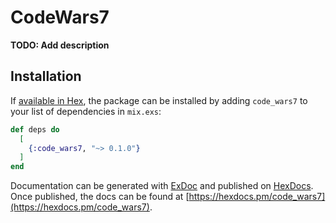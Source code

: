 # CodeWars7

**TODO: Add description**

## Installation

If [available in Hex](https://hex.pm/docs/publish), the package can be installed
by adding `code_wars7` to your list of dependencies in `mix.exs`:

```elixir
def deps do
  [
    {:code_wars7, "~> 0.1.0"}
  ]
end
```

Documentation can be generated with [ExDoc](https://github.com/elixir-lang/ex_doc)
and published on [HexDocs](https://hexdocs.pm). Once published, the docs can
be found at [https://hexdocs.pm/code_wars7](https://hexdocs.pm/code_wars7).

